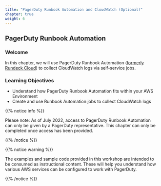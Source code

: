 ```yaml
---
title: "PagerDuty Runbook Automation and CloudWatch (Optional)"
chapter: true
weight: 6
---
```


## PagerDuty Runbook Automation

### Welcome

In this chapter, we will use PagerDuty Runbook Automation ([formerly Rundeck Cloud](https://www.pagerduty.com/blog/runbook-automation-joins-the-pagerduty-process-automation-portfolio/)) to collect CloudWatch logs via self-service jobs.

### Learning Objectives

- Understand how PagerDuty Runbook Automation fits within your AWS Environment
- Create and use Runbook Automation jobs to collect CloudWatch logs

{{% notice info %}}

<p style='text-align: left;'>
Please note:
As of July 2022, access to PagerDuty Runbook Automation can only be given by a PagerDuty representative.
This chapter can only be completed once access has been provided.
</p>
{{% /notice %}}

{{% notice warning %}}

<p style='text-align: left;'>
The examples and sample code provided in this workshop are intended to be consumed as instructional content. These will help you understand how various AWS services can be configured to work with PagerDuty.
</p>
{{% /notice %}}
